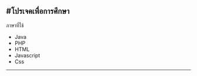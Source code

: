#โปรเจคเพื่อการศึกษา
----------------------------------
ภาษาที่ใช้ 
- Java
- PHP
- HTML
- Javascript
- Css
----------------------------------



